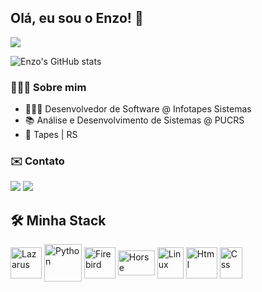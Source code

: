 ## Olá, eu sou o Enzo! 👋
![](https://komarev.com/ghpvc/?username=enzo-cezarg&style=for-the-badge&color=cc9c2c)

![Enzo's GitHub stats](https://github-readme-stats.vercel.app/api?username=enzo-cezarg&show_icons=true&theme=gruvbox)

### 🙋🏻‍♂️ Sobre mim
- 👨🏻‍💻 Desenvolvedor de Software @ Infotapes Sistemas
- 📚 Análise e Desenvolvimento de Sistemas @ PUCRS
- 📍 Tapes | RS

### ✉️ Contato

<a href="https://www.linkedin.com/in/enzo-cezarg/" target="_blank"><img src="https://img.shields.io/badge/LinkedIn-0077B5?style=for-the-badge&logo=linkedin&logoColor=white"></a>
<a href = "mailto:enzoocezargarcia@gmail.com" target="_blank"><img src="https://img.shields.io/badge/Gmail-D14836?style=for-the-badge&logo=gmail&logoColor=white" target="_blank"></a>

## 🛠️ Minha Stack

<div style="display: inline_block">
<img align="center" alt="Lazarus" height="50" width="50" src="https://gitlab.com/d.ioannidis/lazarus/-/raw/main/images/icons/lazarus.svg?ref_type=heads">
<img align="center" alt="Python" height="60" width="60" src="https://i.pinimg.com/originals/82/a2/18/82a2188c985ce75402ae44fc43fe7e5e.png" />
<img align="center" alt="Firebird" height="50" width="50" src="https://firebirdsql.org/file/about/ds-firebird-logo.svg" />
<img align="center" alt="Horse" height="40" width="59" src="https://github.com/HashLoad/horse/blob/master/img/horse.png?raw=true">
<img align="center" alt="Linux" height="50" width="42" src="https://upload.wikimedia.org/wikipedia/commons/thumb/3/35/Tux.svg/800px-Tux.svg.png" />
<img align="center" alt="Html" height="50" width="50" src="https://upload.wikimedia.org/wikipedia/commons/thumb/6/61/HTML5_logo_and_wordmark.svg/512px-HTML5_logo_and_wordmark.svg.png">
<img align="center" alt="Css" height="50" width="36" src="https://upload.wikimedia.org/wikipedia/commons/thumb/d/d5/CSS3_logo_and_wordmark.svg/363px-CSS3_logo_and_wordmark.svg.png">
</div>

<br>
